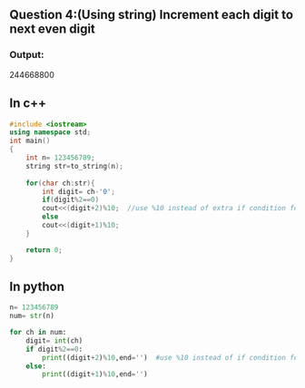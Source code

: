 ## Question 4:(Using string) Increment each digit to next even digit

### Output:
244668800

## In c++
```cpp
#include <iostream>
using namespace std;
int main()
{
    int n= 123456789;
    string str=to_string(n);
    
    for(char ch:str){
        int digit= ch-'0';
        if(digit%2==0)
        cout<<(digit+2)%10;  //use %10 instead of extra if condition for 8 and 9
        else
        cout<<(digit+1)%10;
    }

    return 0;
}
```

## In python
```python
n= 123456789
num= str(n)

for ch in num:
    digit= int(ch)
    if digit%2==0:
        print((digit+2)%10,end='')  #use %10 instead of if condition for 8 and 9
    else:
        print((digit+1)%10,end='')
```
